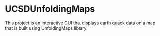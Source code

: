 # UCSDUnfoldingMaps
This project is an interactive GUI that displays earth quack data on a map that is built using UnfoldingMaps library. 
